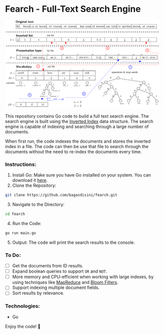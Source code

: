 # Fearch - Full-Text Search Engine 

![Inverted-Index](inverted-index.png)

This repository contains Go code to build a full text search engine. The search engine is built using the [Inverted Index](https://en.wikipedia.org/wiki/Inverted_index) data structure. 
The search engine is capable of indexing and searching through a large number of documents. 

When first run, the code indexes the documents and stores the inverted index in a file. The code can then be use that file to search through the documents without the need to re-index the documents every time.

### Instructions:
1. Install Go: Make sure you have Go installed on your system. You can download it [here](https://go.dev/dl/).
2. Clone the Repository:
```bash
git clone https://github.com/bagasdisini/fearch.git
```
3. Navigate to the Directory:
```bash
cd fearch
```
4. Run the Code:
```bash
go run main.go
```
5. Output:
The code will print the search results to the console.

### To Do:
- [ ] Get the documents from ID results.
- [ ] Expand boolean queries to support `OR` and `NOT`.
- [ ] More memory and CPU-efficient when working with large indexes, by using techniques like [MapReduce](https://en.wikipedia.org/wiki/MapReduce) and [Bloom Filters](https://en.wikipedia.org/wiki/Bloom_filter).
- [ ] Support indexing multiple document fields.
- [ ] Sort results by relevance.

### Technologies:
- Go

Enjoy the code! 🚀